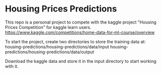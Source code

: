 # Housing Prices Predictions

This repo is a personal project to compete with the kaggle project "Housing Prices Competition" for kaggle learn users.
https://www.kaggle.com/competitions/home-data-for-ml-course/overview

To start the project, create two directories to store the training data at:
housing-predictions/housing-predictions/data/input
housing-predictions/housing-predictions/data/output

Download the kaggle data and store it in the input directory to start working with it.
